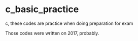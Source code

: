 # c_basic_practice
c, these codes are practice when doing preparation for exam

Those codes were written on 2017, probably.
